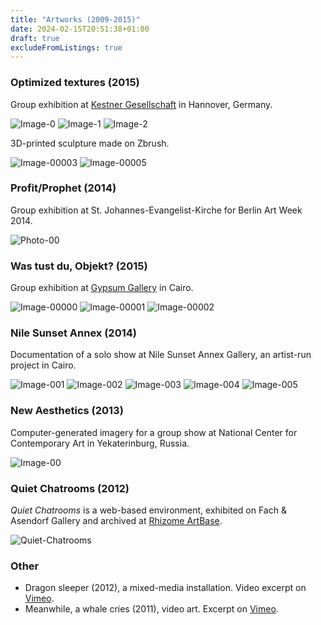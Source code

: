 ```yaml
---
title: "Artworks (2009-2015)"
date: 2024-02-15T20:51:38+01:00
draft: true
excludeFromListings: true
---
```


### Optimized textures (2015)

Group exhibition at [Kestner Gesellschaft](https://kestnergesellschaft.de/) in Hannover, Germany.

![Image-0](hannover/print-0.jpg)
![Image-1](hannover/print-1.jpg)
![Image-2](hannover/print-2.jpg)

3D-printed sculpture made on Zbrush.

![Image-00003](gypsum-gallery/image-00003.jpg)
![Image-00005](gypsum-gallery/image-00005.jpg)

### Profit/Prophet (2014)

Group exhibition at St. Johannes-Evangelist-Kirche for Berlin Art Week 2014.

![Photo-00](PROFITPROPHET.jpg)

### Was tust du, Objekt? (2015)

Group exhibition at [Gypsum Gallery](http://gypsumgallery.com/) in Cairo.

![Image-00000](gypsum-gallery/image-00000.jpg)
![Image-00001](gypsum-gallery/image-00001.jpg)
![Image-00002](gypsum-gallery/image-00002.jpg)

### Nile Sunset Annex (2014)

Documentation of a solo show at Nile Sunset Annex Gallery, an artist-run project in Cairo.

![Image-001](nile-sunset/Image-001.jpg)
![Image-002](nile-sunset/Image-002.jpg)
![Image-003](nile-sunset/Image-003.jpg)
![Image-004](nile-sunset/Image-004.jpg)
![Image-005](nile-sunset/Image-005.jpg)

### New Aesthetics (2013)

Computer-generated imagery for a group show at National Center for Contemporary Art in Yekaterinburg, Russia.

![Image-00](ncca/00.png)

### Quiet Chatrooms (2012)

_Quiet Chatrooms_ is a web-based environment, exhibited on Fach & Asendorf Gallery and archived at [Rhizome
ArtBase](https://artbase.rhizome.org/wiki/Main_Page).

![Quiet-Chatrooms](quiet-chatrooms/quiet-chatrooms.png)

### Other

* Dragon sleeper (2012), a mixed-media installation. Video excerpt on [Vimeo](https://vimeo.com/46805702).
* Meanwhile, a whale cries (2011), video art. Excerpt on [Vimeo](https://vimeo.com/70230495).
